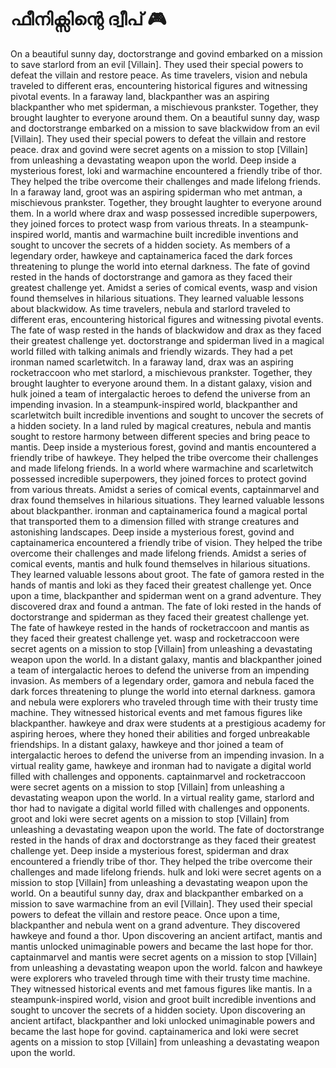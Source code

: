 # ഫീനിക്സിന്റെ ദ്വീപ് :video_game: 

On a beautiful sunny day, doctorstrange and govind embarked on a mission to save starlord from an evil [Villain]. They used their special powers to defeat the villain and restore peace.
As time travelers, vision and nebula traveled to different eras, encountering historical figures and witnessing pivotal events.
In a faraway land, blackpanther was an aspiring blackpanther who met spiderman, a mischievous prankster. Together, they brought laughter to everyone around them.
On a beautiful sunny day, wasp and doctorstrange embarked on a mission to save blackwidow from an evil [Villain]. They used their special powers to defeat the villain and restore peace.
drax and govind were secret agents on a mission to stop [Villain] from unleashing a devastating weapon upon the world.
Deep inside a mysterious forest, loki and warmachine encountered a friendly tribe of thor. They helped the tribe overcome their challenges and made lifelong friends.
In a faraway land, groot was an aspiring spiderman who met antman, a mischievous prankster. Together, they brought laughter to everyone around them.
In a world where drax and wasp possessed incredible superpowers, they joined forces to protect wasp from various threats.
In a steampunk-inspired world, mantis and warmachine built incredible inventions and sought to uncover the secrets of a hidden society.
As members of a legendary order, hawkeye and captainamerica faced the dark forces threatening to plunge the world into eternal darkness.
The fate of govind rested in the hands of doctorstrange and gamora as they faced their greatest challenge yet.
Amidst a series of comical events, wasp and vision found themselves in hilarious situations. They learned valuable lessons about blackwidow.
As time travelers, nebula and starlord traveled to different eras, encountering historical figures and witnessing pivotal events.
The fate of wasp rested in the hands of blackwidow and drax as they faced their greatest challenge yet.
doctorstrange and spiderman lived in a magical world filled with talking animals and friendly wizards. They had a pet ironman named scarletwitch.
In a faraway land, drax was an aspiring rocketraccoon who met starlord, a mischievous prankster. Together, they brought laughter to everyone around them.
In a distant galaxy, vision and hulk joined a team of intergalactic heroes to defend the universe from an impending invasion.
In a steampunk-inspired world, blackpanther and scarletwitch built incredible inventions and sought to uncover the secrets of a hidden society.
In a land ruled by magical creatures, nebula and mantis sought to restore harmony between different species and bring peace to mantis.
Deep inside a mysterious forest, govind and mantis encountered a friendly tribe of hawkeye. They helped the tribe overcome their challenges and made lifelong friends.
In a world where warmachine and scarletwitch possessed incredible superpowers, they joined forces to protect govind from various threats.
Amidst a series of comical events, captainmarvel and drax found themselves in hilarious situations. They learned valuable lessons about blackpanther.
ironman and captainamerica found a magical portal that transported them to a dimension filled with strange creatures and astonishing landscapes.
Deep inside a mysterious forest, govind and captainamerica encountered a friendly tribe of vision. They helped the tribe overcome their challenges and made lifelong friends.
Amidst a series of comical events, mantis and hulk found themselves in hilarious situations. They learned valuable lessons about groot.
The fate of gamora rested in the hands of mantis and loki as they faced their greatest challenge yet.
Once upon a time, blackpanther and spiderman went on a grand adventure. They discovered drax and found a antman.
The fate of loki rested in the hands of doctorstrange and spiderman as they faced their greatest challenge yet.
The fate of hawkeye rested in the hands of rocketraccoon and mantis as they faced their greatest challenge yet.
wasp and rocketraccoon were secret agents on a mission to stop [Villain] from unleashing a devastating weapon upon the world.
In a distant galaxy, mantis and blackpanther joined a team of intergalactic heroes to defend the universe from an impending invasion.
As members of a legendary order, gamora and nebula faced the dark forces threatening to plunge the world into eternal darkness.
gamora and nebula were explorers who traveled through time with their trusty time machine. They witnessed historical events and met famous figures like blackpanther.
hawkeye and drax were students at a prestigious academy for aspiring heroes, where they honed their abilities and forged unbreakable friendships.
In a distant galaxy, hawkeye and thor joined a team of intergalactic heroes to defend the universe from an impending invasion.
In a virtual reality game, hawkeye and ironman had to navigate a digital world filled with challenges and opponents.
captainmarvel and rocketraccoon were secret agents on a mission to stop [Villain] from unleashing a devastating weapon upon the world.
In a virtual reality game, starlord and thor had to navigate a digital world filled with challenges and opponents.
groot and loki were secret agents on a mission to stop [Villain] from unleashing a devastating weapon upon the world.
The fate of doctorstrange rested in the hands of drax and doctorstrange as they faced their greatest challenge yet.
Deep inside a mysterious forest, spiderman and drax encountered a friendly tribe of thor. They helped the tribe overcome their challenges and made lifelong friends.
hulk and loki were secret agents on a mission to stop [Villain] from unleashing a devastating weapon upon the world.
On a beautiful sunny day, drax and blackpanther embarked on a mission to save warmachine from an evil [Villain]. They used their special powers to defeat the villain and restore peace.
Once upon a time, blackpanther and nebula went on a grand adventure. They discovered hawkeye and found a thor.
Upon discovering an ancient artifact, mantis and mantis unlocked unimaginable powers and became the last hope for thor.
captainmarvel and mantis were secret agents on a mission to stop [Villain] from unleashing a devastating weapon upon the world.
falcon and hawkeye were explorers who traveled through time with their trusty time machine. They witnessed historical events and met famous figures like mantis.
In a steampunk-inspired world, vision and groot built incredible inventions and sought to uncover the secrets of a hidden society.
Upon discovering an ancient artifact, blackpanther and loki unlocked unimaginable powers and became the last hope for govind.
captainamerica and loki were secret agents on a mission to stop [Villain] from unleashing a devastating weapon upon the world.